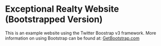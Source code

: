 # Exceptional Realty Website (Bootstrapped Version)

This is an example website using the Twitter Boostrap v3 framework.
More information on using Bootstrap can be found at: 
[GetBootstrap.com](http://getboostrap.com)
